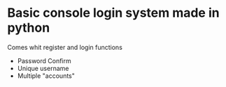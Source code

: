 # Basic console login system made in python

Comes whit register and login functions 

  - Password Confirm
  - Unique username
  - Multiple "accounts"
